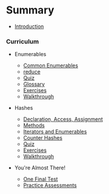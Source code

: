 # Summary

* [Introduction](README.md)

### Curriculum

* Enumerables
  * [Common Enumerables](part1-enumerables/enumerables.md)
  * [reduce](part1-enumerables/reduce.md)
  * [Quiz](part1-enumerables/quiz.md)
  * [Glossary](part1-enumerables/glossary.md)
  * [Exercises](part1-enumerables/exercises.md)
  * [Walkthrough](part1-enumerables/walkthrough.md)

* Hashes
  * [Declaration, Access, Assignment](part2-hashes/daa.md)
  * [Methods](part2-hashes/methods.md)
  * [Iterators and Enumerables](part2-hashes/iterators_enumerables.md)
  * [Counter Hashes](part2-hashes/counter_hashes.md)
  * [Quiz](part2-hashes/quiz.md)
  * [Exercises](part2-hashes/exercises.md)
  * [Walkthrough](part2-hashes/walkthrough.md)

* You're Almost There!
  * [One Final Test](part3-outro/final_test.md)
  * [Practice Assessments](part3-outro/assessments.md)
